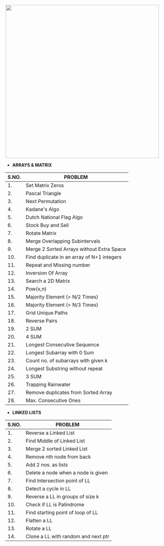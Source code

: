 <p align = "center">
<img width = 500 src = "https://user-images.githubusercontent.com/94545831/172004206-5bcedff0-d5cf-4efe-a707-2e08df58b988.gif" /> </p>


- **ARRAYS & MATRIX**

|S.NO.|PROBLEM|                                                                         
|-----|-------|
|1.|Set Matrix Zeros|
|2.|Pascal Triangle|
|3.|Next Permutation|
|4.|Kadane's Algo|
|5.|Dutch National Flag Algo|
|6.|Stock Buy and Sell|
|7.|Rotate Matrix|
|8.|Merge Overlapping Subintervals|
|9.|Merge 2 Sorted Arrays without Extra Space|
|10.|Find duplicate in an array of N+1 integers|
|11.|Repeat and Missing number|
|12.|Inversion Of Array|
|13.|Search a 2D Matrix|
|14.|Pow(x,n)|
|15.|Majority Element (> N/2 Times)|
|16.|Majority Element (> N/3 Times)|
|17.|Grid Unique Paths|
|18.|Reverse Pairs|
|19.|2 SUM|
|20.|4 SUM|
|21.|Longest Consecutive Sequence|
|22.|Longest Subarray with 0 Sum|
|23.|Count no. of subarrays with given k|
|24.|Longest Substring without repeat|
|25.|3 SUM|
|26.|Trapping Rainwater|
|27.|Remove duplicates from Sorted Array|
|28.|Max. Consecutive Ones|



- **LINKED LISTS**

|S.NO.|PROBLEM|                                                                         
|-----|-------|
|1.|Reverse a Linked List|
|2.|Find Middle of Linked List|
|3.|Merge 2 sorted Linked List|
|4.|Remove nth node from back|
|5.|Add 2 nos. as lists|
|6.|Delete a node when a node is given|
|7.|Find Intersection point of LL|
|8.|Detect a cycle in LL|
|9.|Reverse a LL in groups of size k|
|10.|Check if LL is Palindrome|
|11.|Find starting point of loop of LL|
|12.|Flatten a LL
|13.|Rotate a LL|
|14.|Clone a LL with random and next ptr|

